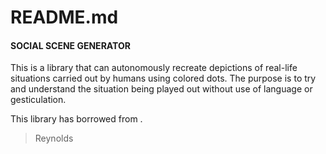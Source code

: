 # **README.md**

#### SOCIAL SCENE GENERATOR
This is a library that can autonomously recreate depictions of real-life situations carried out by humans using colored dots. The purpose is to try and understand the situation being played out without use of language or gesticulation.

This library has borrowed from .
>Reynolds